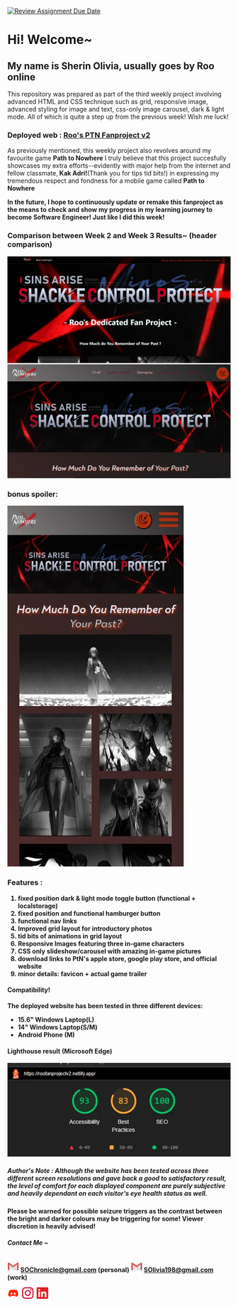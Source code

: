 [![Review Assignment Due Date](https://classroom.github.com/assets/deadline-readme-button-24ddc0f5d75046c5622901739e7c5dd533143b0c8e959d652212380cedb1ea36.svg)](https://classroom.github.com/a/nVsM4ivD)
# Hi! Welcome~
## <b>My name is Sherin Olivia, usually goes by Roo online</b> 

<p> This repository was prepared as part of the third weekly project involving advanced HTML and CSS technique such as grid, responsive image, advanced styling for image and text, css-only image carousel, dark & light mode. All of which is quite a step up from the previous week! Wish me luck! <p>

### Deployed web : <a href="https://roofanprojectv2.netlify.app/#">Roo's PTN Fanproject v2</a>

<p>As previously mentioned, this weekly project also revolves around my favourite game <strong>Path to Nowhere</strong> I truly believe that this project succesfully showcases my extra efforts--evidently with major help from the internet and fellow classmate,<strong> Kak Adri!</strong>(Thank you for tips tid bits!) in expressing my tremendous respect and fondness for a mobile game called <strong>Path to Nowhere<strong></p>

<p>In the future, I hope to continuously update or remake this fanproject as the means to check and show my progress in my learning journey to become Software Engineer! Just like I did this week!</p>

### <b>Comparison between Week 2 and Week 3 Results~ (header comparison)</b>
<img src="https://github.com/RevoU-FSSE-2/week-2-SherinOlivia/blob/main/images/ptnfanproject.jpeg" alt="Week 2 Assignment's Web Capture!"/>
<br>
<img src="https://github.com/RevoU-FSSE-2/week-3-SherinOlivia/blob/main/assets/Week3Header.webp" alt="Week 3 Assignment's Web Capture!"/>

### bonus spoiler:
<img src="https://github.com/RevoU-FSSE-2/week-3-SherinOlivia/blob/main/assets/Week3Mobile.webp" alt="Week 3 Assignment's Mobile Web Capture!"/>

### <b>Features :</b>
<ol>
<li>fixed position dark & light mode toggle button (functional + localstorage)</li>
<li>fixed position and functional hamburger button</li>
<li>functional nav links</li>
<li>Improved grid layout for introductory photos</li>
<li>tid bits of animations in grid layout</li>
<li>Responsive Images featuring three in-game characters</li>
<li>CSS only slideshow/carousel with amazing in-game pictures</li>
<li>download links to PtN's apple store, google play store, and official website</li>
<li>minor details: favicon + actual game trailer</li>
</ol>

#### <b>Compatibility!</b>
The deployed website has been tested in three different devices:
<ul>
<li>15.6" Windows Laptop(L)</li>
<li>14" Windows Laptop(S/M)</li>
<li>Android Phone (M)</li>
</ul>

#### <b>Lighthouse result (Microsoft Edge) </b>
<img src="https://github.com/RevoU-FSSE-2/week-3-SherinOlivia/blob/main/assets/week3edgelighthouse.webp" alt="Week 3 Assignment's Lighthouse Result, above 90 for both Accessibility and SEO"/>

##### Author's Note : Although the website has been tested across three different screen resolutions and gave back a good to satisfactory result, the level of comfort for each displayed component are purely subjective and heavily dependant on each visitor's eye health status as well. 
<p>Please be warned for possible seizure triggers as the contrast between the bright and darker colours may be triggering for some! Viewer discretion is heavily advised!</p>


###### <b>Contact Me ~</b>
<img src="https://github.com/RevoU-FSSE-2/week-3-SherinOlivia/blob/main/assets/gmaillogo.webp" alt="gmail"/> SOChronicle@gmail.com (personal)
<img src="https://github.com/RevoU-FSSE-2/week-3-SherinOlivia/blob/main/assets/gmaillogo.webp" alt="gmail"/> SOlivia198@gmail.com (work)

<a href="https://discord.com/users/shxdxr#7539" target="_blank"><img src="https://github.com/RevoU-FSSE-2/week-3-SherinOlivia/blob/main/assets/reddiscordlogo.webp" class="discordLogo" alt="discord"/></a>&ensp;<a href="https://instagram.com/shxdxr?igshid=MzRlODBiNWFlZA==" target="_blank"><img src="https://github.com/RevoU-FSSE-2/week-3-SherinOlivia/blob/main/assets/redinstagramlogo.webp" class="instagramLogo" alt="instagram"/></a>&ensp;<a href="https://www.linkedin.com/in/sherin-olivia-07311127a/" target="_blank"><img src="https://github.com/RevoU-FSSE-2/week-2-SherinOlivia/blob/main/images/linkedinlogo.png" class="linkedLogo" alt="linkedin"/></a>
